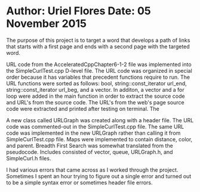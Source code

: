Author: Uriel Flores
Date: 05 November 2015
======================

The purpose of this project is to target a word that develops a path of links that starts with a first page and ends with a second page with the targeted word.

URL code from the AcceleratedCppChapter6-1-2 file was implemented into the SimpleCurlTest.cpp D-level file. The URL code was organized in special order because it has variables that precedent functions require to run. The URL functions were sorted as follows: bool, string::const_iterator url_end, string::const_iterator url_beg, and a vector<string>. In additon, a vector and a for loop were added in the main function in order to extract the source code and URL's from the source code. The URL's from the web's page source code were extracted and printed after testing on terminal. The 

A new class called URLGraph was created along with a header file. The URL code was commented-out in the SimpleCurlTest.cpp file. The same URL code was implemented in the new URLGraph rather than calling it from SimpleCurlTest.cpp file. Maps were implemented to contain distance, color, and parent. Breadth First Search was somewhat translated from the pseudocode. Includes consisted of vector, queue, URLGraph.h, and SimpleCurl.h files. 

I had various errors that came across as I worked through the project. Sometimes I spent an hour trying to figure out a single error and turned out to be a simple syntax error or sometimes header file errors.
